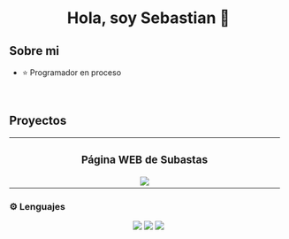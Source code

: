 
 <div align="center">
<h1 align="center">Hola, soy Sebastian</a> 👋</h1>
</div>


## Sobre mi

- ⭐ Programador en proceso 
<br>

## Proyectos

<table>
<tr>
<td width="50%">
<h3 align="center">Página WEB de Subastas</h3>
<div align="center">

<a href="https://github.com/J0Bastian/MercatBid" target="_blank">
<img src="https://img.shields.io/badge/C%C3%93DIGO-80ffaa?style=for-the-badge&logo=github&logoColor=black">
</a>

</div>
</td>
</tr>
</table>


### ⚙️ Lenguajes

<p align="center">
  <img src="https://img.shields.io/badge/HTML-40%25-blue?style=for-the-badge" />
  <img src="https://img.shields.io/badge/Java-30%25-blue?style=for-the-badge" />
  <img src="https://img.shields.io/badge/Python-15%25-blue?style=for-the-badge" />
</p>
